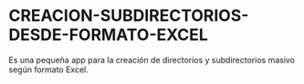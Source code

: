 # CREACION-SUBDIRECTORIOS-DESDE-FORMATO-EXCEL
Es una pequeña app para la creación de directorios y subdirectorios masivo según formato Excel.
